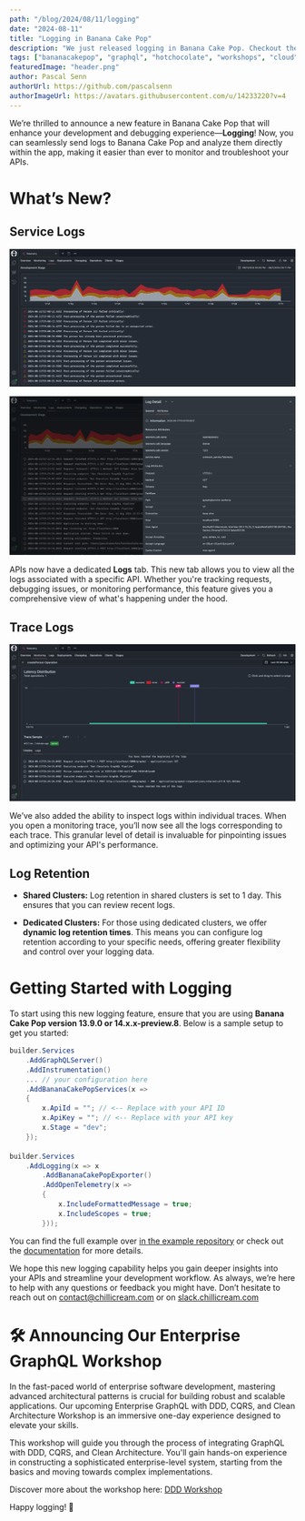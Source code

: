 ```yaml
---
path: "/blog/2024/08/11/logging"
date: "2024-08-11"
title: "Logging in Banana Cake Pop"
description: "We just released logging in Banana Cake Pop. Checkout the blog post to learn more!"
tags: ["bananacakepop", "graphql", "hotchocolate", "workshops", "cloud", "release", "open-telemetry", "logging"]
featuredImage: "header.png"
author: Pascal Senn
authorUrl: https://github.com/pascalsenn
authorImageUrl: https://avatars.githubusercontent.com/u/14233220?v=4
---
```


We’re thrilled to announce a new feature in Banana Cake Pop that will enhance your development and debugging experience—**Logging**! Now, you can seamlessly send logs to Banana Cake Pop and analyze them directly within the app, making it easier than ever to monitor and troubleshoot your APIs.

# What’s New?

## Service Logs

![Api Logs](api-logs-1.png)

![Api Logs - Expanded](api-logs-2.png)

APIs now have a dedicated **Logs** tab. This new tab allows you to view all the logs associated with a specific API. Whether you're tracking requests, debugging issues, or monitoring performance, this feature gives you a comprehensive view of what's happening under the hood.

## Trace Logs

![Trace Logs](api-logs-3.png)

We’ve also added the ability to inspect logs within individual traces. When you open a monitoring trace, you’ll now see all the logs corresponding to each trace. This granular level of detail is invaluable for pinpointing issues and optimizing your API's performance.

## Log Retention

- **Shared Clusters:** Log retention in shared clusters is set to 1 day. This ensures that you can review recent logs.
  
- **Dedicated Clusters:** For those using dedicated clusters, we offer **dynamic log retention times**. This means you can configure log retention according to your specific needs, offering greater flexibility and control over your logging data.

# Getting Started with Logging

To start using this new logging feature, ensure that you are using **Banana Cake Pop version 13.9.0 or 14.x.x-preview.8**. Below is a sample setup to get you started:

```csharp
builder.Services
    .AddGraphQLServer()
    .AddInstrumentation()
    ... // your configuration here
    .AddBananaCakePopServices(x =>
    {
        x.ApiId = ""; // <-- Replace with your API ID
        x.ApiKey = ""; // <-- Replace with your API key
        x.Stage = "dev";
    });

builder.Services
    .AddLogging(x => x
        .AddBananaCakePopExporter()
        .AddOpenTelemetry(x =>
        {
            x.IncludeFormattedMessage = true;
            x.IncludeScopes = true;
        }));
```

You can find the full example over [in the example repository](https://link.chillicream.com/2024/08/11/logging-example) or check out the [documentation](https://link.chillicream.com/2024/08/11/logging-docs) for more details.

We hope this new logging capability helps you gain deeper insights into your APIs and streamline your development workflow. As always, we’re here to help with any questions or feedback you might have.
Don’t hesitate to reach out on <contact@chillicream.com> or on [slack.chillicream.com](https://link.chillicream.com/2024/08/11/slack)

# 🛠️ Announcing Our Enterprise GraphQL Workshop

In the fast-paced world of enterprise software development, mastering advanced architectural patterns is crucial for building robust and scalable applications. 
Our upcoming Enterprise GraphQL with DDD, CQRS, and Clean Architecture Workshop is an immersive one-day experience designed to elevate your skills.

This workshop will guide you through the process of integrating GraphQL with DDD, CQRS, and Clean Architecture. 
You'll gain hands-on experience in constructing a sophisticated enterprise-level system, starting from the basics and moving towards complex implementations.

Discover more about the workshop here: [DDD Workshop](link.chillicream.com/2024/08/11/ddd-workshop)

Happy logging! 🚀
